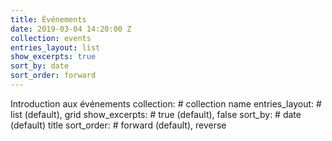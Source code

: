 ```yaml
---
title: Événements
date: 2019-03-04 14:20:00 Z
collection: events
entries_layout: list
show_excerpts: true
sort_by: date
sort_order: forward
---
```


Introduction aux événements
collection: # collection name
entries_layout: # list (default), grid
show_excerpts: # true (default), false
sort_by: # date (default) title
sort_order: # forward (default), reverse